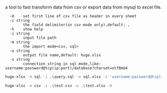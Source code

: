 a tool to fast transform data from csv or export data from mysql to excel file.

```
  -H    set first line of csv file as header in every sheet
  -c string
        the field delimiter(in csv mode only),default: ,
  -h    show help
  -i string
        input file path
  -m string
        the import mode<csv, sql>
  -o string
        output file name,default: huge.xlsx
  -s string
        connection string in sql mode,like: username:password@tcp(ip:port)/database?charset=utf8mb4
```

```bash
huge-xlsx -m sql -i .\query.sql -o sql.xlsx -s 'username:password@tcp(ip:port)/database?charset=utf8mb4'
```

```bash
huge-xlsx -m csv -i .\test.csv -o .\test.xlsx -H 
```